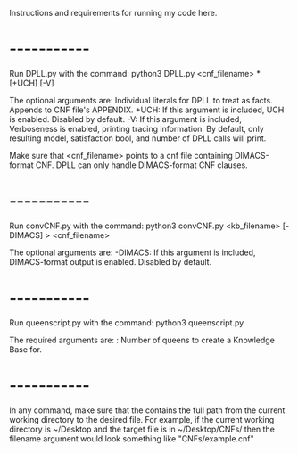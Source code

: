 Instructions and requirements for running my code here.
# ----------- #

Run DPLL.py with the command:
    python3 DPLL.py <cnf_filename> <literal>* [+UCH] [-V]

The optional arguments are:
    <literal> Individual literals for DPLL to treat as facts. Appends to CNF file's APPENDIX.
    +UCH: If this argument is included, UCH is enabled. Disabled by default.
    -V: If this argument is included, Verboseness is enabled, printing tracing information. 
        By default, only resulting model, satisfaction bool, and number of DPLL calls will print.
    

Make sure that <cnf_filename> points to a cnf file containing DIMACS-format CNF. 
DPLL can only handle DIMACS-format CNF clauses.

# ----------- #

Run convCNF.py with the command:
    python3 convCNF.py <kb_filename> [-DIMACS] > <cnf_filename>

The optional arguments are:
    -DIMACS: If this argument is included, DIMACS-format output is enabled. Disabled by default.

# ----------- #

Run queenscript.py with the command:
    python3 queenscript.py <int>

The required arguments are:
    <int>: Number of queens to create a Knowledge Base for.

# ----------- #

In any command, make sure that the <filename> contains the full path from the current working directory 
to the desired file. For example, if the current working directory is ~/Desktop and the target file is 
in ~/Desktop/CNFs/ then the filename argument would look something like "CNFs/example.cnf"